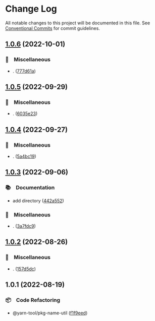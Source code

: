 # Change Log

All notable changes to this project will be documented in this file.
See [Conventional Commits](https://conventionalcommits.org) for commit guidelines.

## [1.0.6](https://github.com/bluelovers/ws-yarn-workspaces/compare/@yarn-tool/pkg-name-util@1.0.5...@yarn-tool/pkg-name-util@1.0.6) (2022-10-01)



### 🔖　Miscellaneous

* . ([777d61a](https://github.com/bluelovers/ws-yarn-workspaces/commit/777d61af255146b2b1b1f364587c36a0f5bfc00c))



## [1.0.5](https://github.com/bluelovers/ws-yarn-workspaces/compare/@yarn-tool/pkg-name-util@1.0.4...@yarn-tool/pkg-name-util@1.0.5) (2022-09-29)



### 🔖　Miscellaneous

* . ([6035e23](https://github.com/bluelovers/ws-yarn-workspaces/commit/6035e2399f4f5a5f5e5ac56309b6dc37ffe91389))



## [1.0.4](https://github.com/bluelovers/ws-yarn-workspaces/compare/@yarn-tool/pkg-name-util@1.0.3...@yarn-tool/pkg-name-util@1.0.4) (2022-09-27)



### 🔖　Miscellaneous

* . ([5a4bc19](https://github.com/bluelovers/ws-yarn-workspaces/commit/5a4bc19a0a279a49e752d776279165e14c402427))



## [1.0.3](https://github.com/bluelovers/ws-yarn-workspaces/compare/@yarn-tool/pkg-name-util@1.0.2...@yarn-tool/pkg-name-util@1.0.3) (2022-09-06)



### 📚　Documentation

* add directory ([442a552](https://github.com/bluelovers/ws-yarn-workspaces/commit/442a55232619f7fe2b9bad6f8eccfffc4f8f47d2))


### 🔖　Miscellaneous

* . ([3a7fdc9](https://github.com/bluelovers/ws-yarn-workspaces/commit/3a7fdc924ada93b1d0ac0160f8d77e46ff060588))



## [1.0.2](https://github.com/bluelovers/ws-yarn-workspaces/compare/@yarn-tool/pkg-name-util@1.0.1...@yarn-tool/pkg-name-util@1.0.2) (2022-08-26)



### 🔖　Miscellaneous

* . ([157d5dc](https://github.com/bluelovers/ws-yarn-workspaces/commit/157d5dc8959261d9326f6e633987182898ae9670))



## 1.0.1 (2022-08-19)


### 📦　Code Refactoring

* @yarn-tool/pkg-name-util ([f1f9eed](https://github.com/bluelovers/ws-yarn-workspaces/commit/f1f9eeda368678d4972235e40518491496a5cf95))
